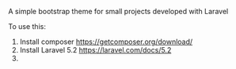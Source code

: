A simple bootstrap theme for small projects developed with Laravel

To use this:

1. Install composer https://getcomposer.org/download/
2. Install Laravel 5.2 https://laravel.com/docs/5.2
3. 
